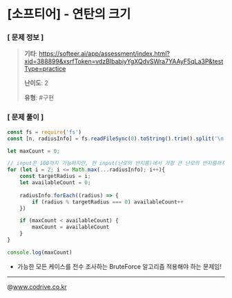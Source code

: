 # [소프티어] - 연탄의 크기

### [ 문제 정보 ]
> **기타**: https://softeer.ai/app/assessment/index.html?xid=388899&xsrfToken=vdzBIbabiyYgXQdvSWra7YAAyF5qLa3P&testType=practice
> 
> **난이도**: 2
>
> **유형**: #구현


### [ 문제 풀이 ]
```JavaScript
const fs = require('fs')
const [n, radiusInfo] = fs.readFileSync(0).toString().trim().split('\n').map((l) => l.split(' ').map(Number))

let maxCount = 0;

// input은 100까지 가능하지만, 현 input(난로의 반지름)에서 가장 큰 난로의 반지름까지만 살펴보면 됨
for (let i = 2; i <= Math.max(...radiusInfo); i++){
    const targetRadius = i;
    let availableCount = 0;
    
    radiusInfo.forEach((radius) => {
        if (radius % targetRadius === 0) availableCount++
    })

    if (maxCount < availableCount) {
        maxCount = availableCount
    }
}

console.log(maxCount)
```
* 가능한 모든 케이스를 전수 조사하는 BruteForce 알고리즘 적용해야 하는 문제임!


---
@www.codrive.co.kr